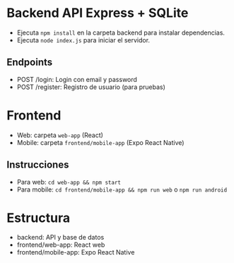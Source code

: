 # Backend API Express + SQLite

- Ejecuta `npm install` en la carpeta backend para instalar dependencias.
- Ejecuta `node index.js` para iniciar el servidor.

## Endpoints
- POST /login: Login con email y password
- POST /register: Registro de usuario (para pruebas)

# Frontend
- Web: carpeta `web-app` (React)
- Mobile: carpeta `frontend/mobile-app` (Expo React Native)

## Instrucciones
- Para web: `cd web-app && npm start`
- Para mobile: `cd frontend/mobile-app && npm run web` o `npm run android`

# Estructura
- backend: API y base de datos
- frontend/web-app: React web
- frontend/mobile-app: Expo React Native
